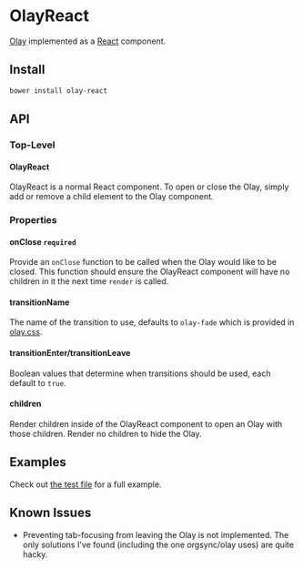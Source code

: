 # OlayReact

[Olay] implemented as a [React] component.


## Install

```bash
bower install olay-react
```

## API

### Top-Level

#### OlayReact

OlayReact is a normal React component. To open or close the Olay, simply add or remove a child element to the Olay component.

### Properties

#### onClose `required`

Provide an `onClose` function to be called when the Olay would like to be closed. This function should ensure the OlayReact component will have no children in it the next time `render` is called.

#### transitionName

The name of the transition to use, defaults to `olay-fade` which is provided in
[olay.css](olay.css).

#### transitionEnter/transitionLeave

Boolean values that determine when transitions should be used, each default to
`true`.

#### children

Render children inside of the OlayReact component to open an Olay with those children. Render no children to hide the Olay.

## Examples

Check out [the test file](https://orgsync.github.io/olay-react/test.html) for a
full example.

## Known Issues

- Preventing tab-focusing from leaving the Olay is not implemented. The only
  solutions I've found (including the one orgsync/olay uses) are quite hacky.

[Olay]: https://github.com/orgsync/olay
[React]: https://github.com/facebook/react
